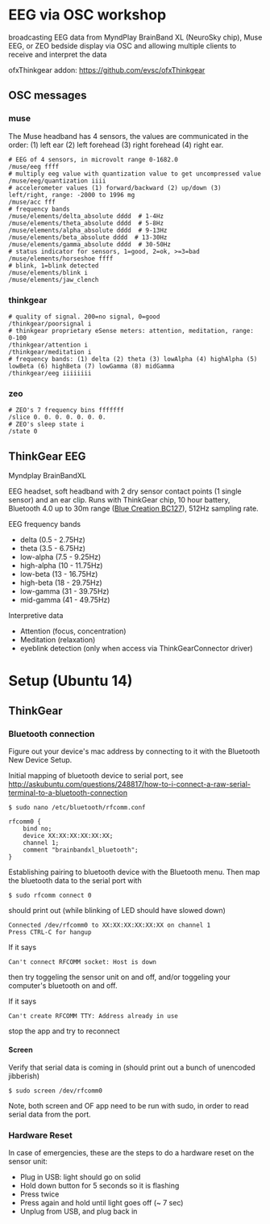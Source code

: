 
# EEG via OSC workshop

broadcasting EEG data from MyndPlay BrainBand XL (NeuroSky chip), Muse EEG, or ZEO bedside display via OSC and allowing multiple clients to receive and interpret the data

ofxThinkgear addon: https://github.com/evsc/ofxThinkgear


## OSC messages

### muse
The Muse headband has 4 sensors, the values are communicated in the order: (1) left ear (2) left forehead (3) right forehead (4) right ear. 

	# EEG of 4 sensors, in microvolt range 0-1682.0
	/muse/eeg ffff
	# multiply eeg value with quantization value to get uncompressed value
	/muse/eeg/quantization iiii
	# accelerometer values (1) forward/backward (2) up/down (3) left/right, range: -2000 to 1996 mg
	/muse/acc fff
	# frequency bands
	/muse/elements/delta_absolute dddd 	# 1-4Hz
	/muse/elements/theta_absolute dddd  # 5-8Hz
	/muse/elements/alpha_absolute dddd  # 9-13Hz
	/muse/elements/beta_absolute dddd  # 13-30Hz
	/muse/elements/gamma_absolute dddd  # 30-50Hz
	# status indicator for sensors, 1=good, 2=ok, >=3=bad
	/muse/elements/horseshoe ffff
	# blink, 1=blink detected
	/muse/elements/blink i 
	/muse/elements/jaw_clench



### thinkgear

	# quality of signal. 200=no signal, 0=good
	/thinkgear/poorsignal i
	# thinkgear proprietary eSense meters: attention, meditation, range: 0-100
	/thinkgear/attention i
	/thinkgear/meditation i
	# frequency bands: (1) delta (2) theta (3) lowAlpha (4) highAlpha (5) lowBeta (6) highBeta (7) lowGamma (8) midGamma
	/thinkgear/eeg iiiiiiii

### zeo


	# ZEO's 7 frequency bins fffffff
	/slice 0. 0. 0. 0. 0. 0. 0. 
	# ZEO's sleep state i
	/state 0



## ThinkGear EEG

Myndplay BrainBandXL

EEG headset, soft headband with 2 dry sensor contact points (1 single sensor) and an ear clip. Runs with ThinkGear chip, 10 hour battery, Bluetooth 4.0 up to 30m range ([Blue Creation BC127](http://www.bluecreation.com/product_info.php?products_id=38)), 512Hz sampling rate.


EEG frequency bands  

* delta (0.5 - 2.75Hz)
* theta (3.5 - 6.75Hz)
* low-alpha (7.5 - 9.25Hz)
* high-alpha (10 - 11.75Hz)
* low-beta (13 - 16.75Hz)
* high-beta (18 - 29.75Hz)
* low-gamma (31 - 39.75Hz)
* mid-gamma (41 - 49.75Hz)


Interpretive data

* Attention (focus, concentration)
* Meditation (relaxation)
* eyeblink detection (only when access via ThinkGearConnector driver)



# Setup (Ubuntu 14)

## ThinkGear

### Bluetooth connection

Figure out your device's mac address by connecting to it with the Bluetooth New Device Setup.  

Initial mapping of bluetooth device to serial port, see http://askubuntu.com/questions/248817/how-to-i-connect-a-raw-serial-terminal-to-a-bluetooth-connection

	$ sudo nano /etc/bluetooth/rfcomm.conf 

	rfcomm0 {
		bind no;
		device XX:XX:XX:XX:XX:XX;
		channel	1;
		comment "brainbandxl_bluetooth";
	}

Establishing pairing to bluetooth device with the Bluetooth menu. Then map the bluetooth data to the serial port with 

	$ sudo rfcomm connect 0


should print out (while blinking of LED should have slowed down)

	Connected /dev/rfcomm0 to XX:XX:XX:XX:XX:XX on channel 1
	Press CTRL-C for hangup

If it says
	
	Can't connect RFCOMM socket: Host is down

then try toggeling the sensor unit on and off, and/or toggeling your computer's bluetooth on and off. 

If it says

	Can't create RFCOMM TTY: Address already in use

stop the app and try to reconnect


#### Screen

Verify that serial data is coming in (should print out a bunch of unencoded jibberish)

	$ sudo screen /dev/rfcomm0

Note, both screen and OF app need to be run with sudo, in order to read serial data from the port. 




### Hardware Reset

In case of emergencies, these are the steps to do a hardware reset on the sensor unit:

* Plug in USB: light should go on solid
* Hold down button for 5 seconds so it is flashing
* Press twice
* Press again and hold until light goes off (~ 7 sec)
* Unplug from USB, and plug back in